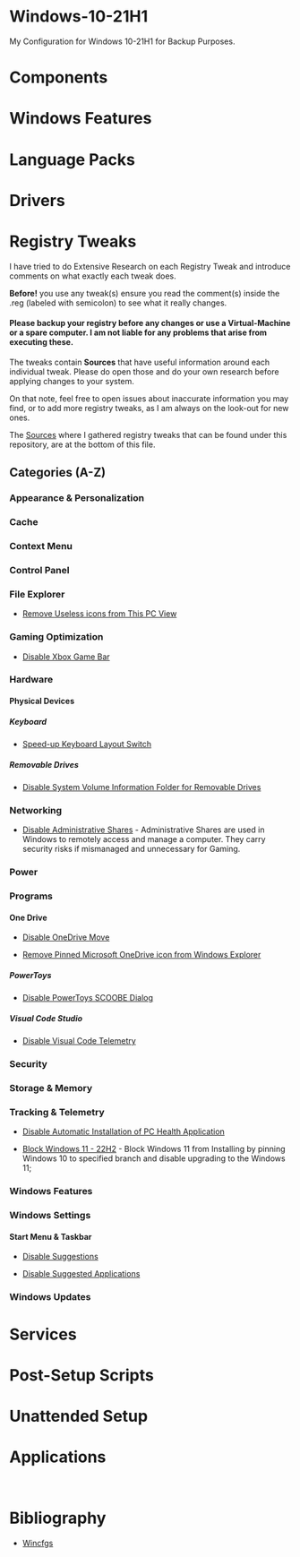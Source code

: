# Windows-10-21H1

My Configuration for Windows 10-21H1 for Backup Purposes.

# Components

# Windows Features

# Language Packs

# Drivers

# Registry Tweaks

I have tried to do Extensive Research on each Registry Tweak and introduce comments on what exactly each tweak does. 

**Before!** you use any tweak(s) ensure you read the comment(s) inside the .reg (labeled with semicolon) to see what it really changes. 

#### **Please backup your registry before any changes or use a Virtual-Machine or a spare computer. I am not liable for any problems that arise from executing these.**

The tweaks contain **Sources** that have useful information around each individual tweak. Please do open those and do your own research before applying changes to your system.

On that note, feel free to open issues about inaccurate information you may find, or to add more registry tweaks, as I am always on the look-out for new ones.

The [Sources](#Bibliography) where I gathered registry tweaks that can be found under this repository, are at the bottom of this file.

## Categories (A-Z)

### Appearance & Personalization

### Cache

### Context Menu

### Control Panel

### File Explorer

* [Remove Useless icons from This PC View](Pre-Install/NtLite/Registry/File%20Explorer/Remove%20Useless%20icons%20from%20This%20PC%20View.reg) 

### Gaming Optimization

* [Disable Xbox Game Bar](Pre-Install/NtLite/Registry/Gaming/Disable%20Xbox%20Game%20Bar.reg) 

### Hardware

#### Physical Devices

##### Keyboard

* [Speed-up Keyboard Layout Switch](Pre-Install/NtLite/Registry/Physical%20Devices/Keyboard/Speed-up%20Keyboard%20Layout%20Switch.reg) 

##### Removable Drives

* [Disable System Volume Information Folder for Removable Drives](Pre-Install/NtLite/Registry/Physical%20Devices/Removable%20Devices/Disable%20System%20Volume%20Information%20Folder%20for%20Removable%20Drives.reg) 


### Networking

* [Disable Administrative Shares](Pre-Install/NtLite/Registry/Networking/Disable%20Auto%20Admin%20Shares.reg) - Administrative Shares are used in Windows to remotely access and manage a computer. They carry security risks if mismanaged and unnecessary for Gaming. 

### Power

### Programs

#### One Drive 

* [Disable OneDrive Move](Pre-Install/NtLite/Registry/One%20Drive/Disable%20OneDrive%20Move.reg) 

* [Remove Pinned Microsoft OneDrive icon from Windows Explorer](Pre-Install/NtLite/Registry/One%20Drive/Remove%20Pinned%20Microsoft%20OneDrive%20icon%20from%20Windows%20Explorer.reg) 

##### PowerToys

* [Disable PowerToys SCOOBE Dialog](Pre-Install/NtLite/Registry/External%20Programs/Disable%20PowerToys%20SCOOBE%20Dialog.reg)

##### Visual Code Studio

* [Disable Visual Code Telemetry](Pre-Install/NtLite/Registry/External%20Programs/Disable%20Visual%20Code%20Telemetry.reg)

### Security

### Storage & Memory

### Tracking & Telemetry

* [Disable Automatic Installation of PC Health Application](Pre-Install/NtLite/Registry/Tracking%20&%20Telemetry/Disable%20Automatic%20Installation%20of%20the%20PC%20Health%20Check%20Application.reg) 

* [Block Windows 11 - 22H2](Pre-Install/NtLite/Registry/Windows%20Updates/Block%20Windows%2011%20-%2022H2.reg) - Block Windows 11 from Installing by pinning Windows 10 to specified branch and disable upgrading to the Windows 11;

### Windows Features

### Windows Settings

#### Start Menu & Taskbar

* [Disable Suggestions](Pre-Install/NtLite/Registry/Start%20Menu%20&%20Taskbar/Disable%20Suggestions%20in%20Start%20menu.reg) 
  
* [Disable Suggested Applications](Pre-Install/NtLite/Registry/Start%20Menu%20&%20Taskbar/Disable%20Suggested%20Applications%20in%20Start%20menu%20.reg.reg) 

### Windows Updates












# Services

# Post-Setup Scripts

# Unattended Setup

# Applications

<br>

# Bibliography

- [Wincfgs](https://github.com/xvitaly/wincfgs/tree/master)




